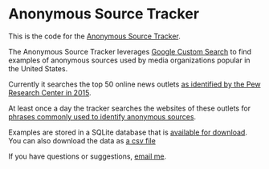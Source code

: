 	
# Anonymous Source Tracker

This is the code for the [Anonymous Source Tracker](http://schaver.com/anonymous).

The Anonymous Source Tracker leverages [Google Custom Search](https://cse.google.com/) to find examples of anonymous sources used by media organizations popular in the United States.

Currently it searches the top 50 online news outlets [as identified by the Pew Research Center in 2015](http://www.journalism.org/media-indicators/digital-top-50-online-news-entities-2015/).

At least once a day the tracker searches the websites of these outlets for [phrases commonly used to identify anonymous sources](https://github.com/markschaver/anonymous/blob/master/anonymous-phrases.txt).

Examples are stored in a SQLite database that is [available for download](https://github.com/markschaver/anonymous/blob/master/anon.db). You can also download the data as [a csv file](https://github.com/markschaver/anonymous/blob/master/anon.csv)

If you have questions or suggestions, [email me](mailto:mark.schaver@gmail.com).
